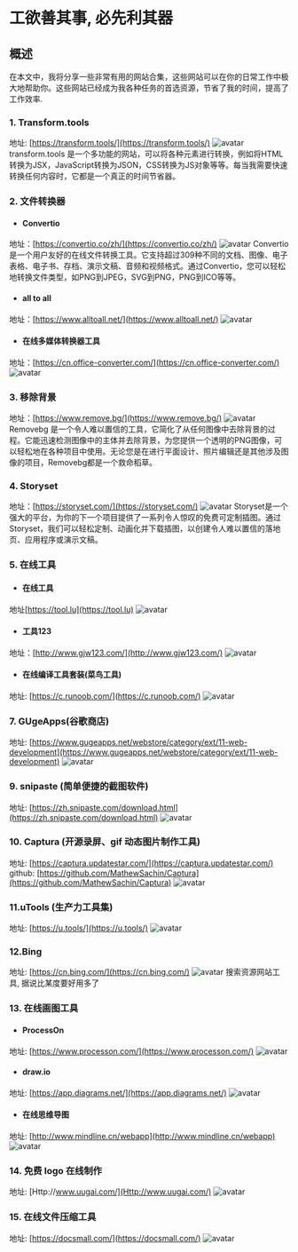 # 工欲善其事, 必先利其器

## 概述
在本文中，我将分享一些非常有用的网站合集，这些网站可以在你的日常工作中极大地帮助你。这些网站已经成为我各种任务的首选资源，节省了我的时间，提高了工作效率.

### 1. Transform.tools
地址: [https://transform.tools/](https://transform.tools/)
![avatar](../../image//blogs/study/transform.png)
transform.tools 是一个多功能的网站，可以将各种元素进行转换，例如将HTML转换为JSX，JavaScript转换为JSON，CSS转换为JS对象等等。每当我需要快速转换任何内容时，它都是一个真正的时间节省器。

### 2. 文件转换器
+ #### Convertio
地址：[https://convertio.co/zh/](https://convertio.co/zh/)
![avatar](../../image//blogs/study/fileExchange.png)
Convertio是一个用户友好的在线文件转换工具。它支持超过309种不同的文档、图像、电子表格、电子书、存档、演示文稿、音频和视频格式。通过Convertio，您可以轻松地转换文件类型，如PNG到JPEG，SVG到PNG，PNG到ICO等等。
+ #### all to all
地址：[https://www.alltoall.net/](https://www.alltoall.net/)
![avatar](../../image//blogs/study/pdfExchange.png)
+ #### 在线多媒体转换器工具
地址：[https://cn.office-converter.com/](https://cn.office-converter.com/)
![avatar](../../image//blogs/study/office.png)

### 3. 移除背景
地址：[https://www.remove.bg/](https://www.remove.bg/)
![avatar](../../image//blogs/study/removeBg.png)
Removebg 是一个令人难以置信的工具，它简化了从任何图像中去除背景的过程。它能迅速检测图像中的主体并去除背景，为您提供一个透明的PNG图像，可以轻松地在各种项目中使用。无论您是在进行平面设计、照片编辑还是其他涉及图像的项目，Removebg都是一个救命稻草。

### 4. Storyset
地址：[https://storyset.com/](https://storyset.com/)
![avatar](../../image//blogs/study/chatu.png)
Storyset是一个强大的平台，为你的下一个项目提供了一系列令人惊叹的免费可定制插图。通过Storyset，我们可以轻松定制、动画化并下载插图，以创建令人难以置信的落地页、应用程序或演示文稿。

### 5. 在线工具
+ #### 在线工具
地址[https://tool.lu](https://tool.lu)
![avatar](../../image/blogs/study/online.png)
+ #### 工具123
地址：[http://www.gjw123.com/](http://www.gjw123.com/)
![avatar](../../image//blogs/study/gj123.png)
+ #### 在线编译工具套装(菜鸟工具)
地址: [https://c.runoob.com/](https://c.runoob.com/)
![avatar](../../image/blogs/study/runoob.png)

### 7. GUgeApps(谷歌商店)
地址: [https://www.gugeapps.net/webstore/category/ext/11-web-development](https://www.gugeapps.net/webstore/category/ext/11-web-development)
![avatar](../../image/blogs/study/gugeApps.png)

### 9. snipaste (简单便捷的截图软件)
地址: [https://zh.snipaste.com/download.html](https://zh.snipaste.com/download.html)
![avatar](../../image/blogs/study/snipaste.png)

### 10. Captura (开源录屏、gif 动态图片制作工具)
地址: [https://captura.updatestar.com/](https://captura.updatestar.com/)<br>
github: [https://github.com/MathewSachin/Captura](https://github.com/MathewSachin/Captura)
![avatar](../../image/blogs/study/snipaste.png)

### 11.uTools (生产力工具集)
地址: [https://u.tools/](https://u.tools/)
![avatar](../../image/blogs/study/uTools.png)

### 12.Bing
地址: [https://cn.bing.com/](https://cn.bing.com/)
![avatar](../../image/blogs/study/bing.png)
搜索资源网站工具, 据说比某度要好用多了

### 13. 在线画图工具
+ #### ProcessOn
地址: [https://www.processon.com/](https://www.processon.com/)
![avatar](../../image/blogs/study/processOn.png)
+ #### draw.io
地址: [https://app.diagrams.net/](https://app.diagrams.net/)
![avatar](../../image/blogs/study/drawio.png)
+ #### 在线思维导图
地址: [http://www.mindline.cn/webapp](http://www.mindline.cn/webapp)
![avatar](../../image/blogs/study/mind.png)


### 14. 免费 logo 在线制作
地址: [Http://www.uugai.com/](Http://www.uugai.com/)
![avatar](../../image/blogs/study/uugai.png)

### 15. 在线文件压缩工具
地址: [https://docsmall.com/](https://docsmall.com/)
![avatar](../../image/blogs/study/docsmall.png)
